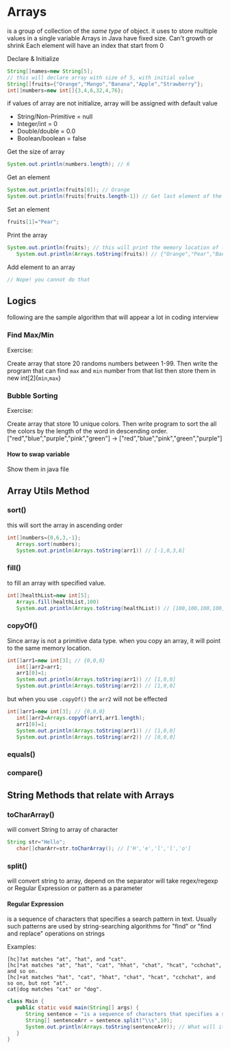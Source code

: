 # Arrays

is a group of collection of the _same type_ of object. it uses to store multiple values in a single
variable Arrays in Java have fixed size. Can't growth or shrink Each element will have an index that
start from 0

Declare & Initialize

```java
String[]names=new String[5]; 
// this will declare array with size of 5, with initial value
String[]fruits={"Orange","Mango","Banana","Apple","Strawberry"};
int[]numbers=new int[]{3,4,6,32,4,76};
```

if values of array are not initialize, array will be assigned with default value

- String/Non-Primitive = null
- Integer/int = 0
- Double/double = 0.0
- Boolean/boolean = false

Get the size of array

```java
System.out.println(numbers.length); // 6
```

Get an element

```java
System.out.println(fruits[0]); // Orange
System.out.println(fruits[fruits.length-1]) // Get last element of the array -> "Strawberry"
```

Set an element

```java
fruits[1]="Pear";
```

Print the array

```java
System.out.println(fruits); // this will print the memory location of fruits array
   System.out.println(Arrays.toString(fruits)) // {"Orange","Pear","Banana","Apple","Strawberry"}
```

Add element to an array

```java
// Nope! you cannot do that
```

## Logics

following are the sample algorithm that will appear a lot in coding interview

### Find Max/Min

Exercise:

Create array that store 20 randoms numbers between 1-99. Then write the program that can find `max`
and `min` number from that list then store them in new int[2]{`min`,`max`}

### Bubble Sorting

Exercise:

Create array that store 10 unique colors. Then write program to sort the all the colors by the
length of the word in descending order.
["red","blue","purple","pink","green"] -> ["red","blue","pink","green","purple"]

#### How to swap variable
Show them in java file

## Array Utils Method

### sort() 

this will sort the array in ascending order

```java
int[]numbers={0,6,3,-1};
   Arrays.sort(numbers);
   System.out.println(Arrays.toString(arr1)) // [-1,0,3,6]
```

### fill()

to fill an array with specified value.

```java
int[]healthList=new int[5];
   Arrays.fill(healthList,100)
   System.out.println(Arrays.toString(healthList)) // [100,100,100,100,100]
```

### copyOf()

Since array is not a primitive data type. when you copy an array, it will point to the same memory
location.

```java
int[]arr1=new int[3]; // {0,0,0}
   int[]arr2=arr1;
   arr1[0]=1;
   System.out.println(Arrays.toString(arr1)) // [1,0,0]
   System.out.println(Arrays.toString(arr2)) // [1,0,0]
```

but when you use `.copyOf()` the `arr2` will not be effected

```java
int[]arr1=new int[3]; // {0,0,0}
   int[]arr2=Arrays.copyOf(arr1,arr1.length);
   arr1[0]=1;
   System.out.println(Arrays.toString(arr1)) // [1,0,0]
   System.out.println(Arrays.toString(arr2)) // [0,0,0]
```

### equals()

### compare()

## String Methods that relate with Arrays

### toCharArray()

will convert String to array of character

```java
String str="Hello";
   char[]charArr=str.toCharArray(); // ['H','e','l','l','o']
```

### split()

will convert string to array, depend on the separator will take regex/regexp or Regular Expression
or pattern as a parameter

#### Regular Expression

is a sequence of characters that specifies a search pattern in text. Usually such patterns are used
by string-searching algorithms for "find" or "find and replace" operations on strings

Examples:

```text
[hc]?at matches "at", "hat", and "cat".
[hc]*at matches "at", "hat", "cat", "hhat", "chat", "hcat", "cchchat", and so on.
[hc]+at matches "hat", "cat", "hhat", "chat", "hcat", "cchchat", and so on, but not "at".
cat|dog matches "cat" or "dog".
```

```java
class Main {
   public static void main(String[] args) {
      String sentence = "is a sequence of characters that specifies a search pattern in text. Usually such patterns are used by string -searching algorithms for \"find\" or \"find and replace\" operations on strings ";
      String[] sentenceArr = sentence.split("\\s",10);
      System.out.println(Arrays.toString(sentenceArr)); // What will it print?
   }
}
```
